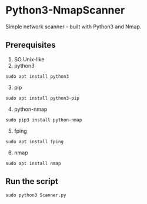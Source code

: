# Python3-NmapScanner

Simple network scanner - built with Python3 and Nmap.

## Prerequisites

1) SO Unix-like
2) python3
```
sudo apt install python3
```
3) pip
```
sudo apt install python3-pip
```
4) python-nmap
```
sudo pip3 install python-nmap
```
5) fping
```
sudo apt install fping
```
6) nmap
```
sudo apt install nmap
```

## Run the script
```
sudo python3 Scanner.py 
```
